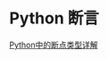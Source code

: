 # Python 断言

<show-structure depth="3"/>

<seealso>
<category ref="ref_docs">
    <a href="https://mp.weixin.qq.com/s/Qu_yKwkbKlF6mWHDQUESCg">Python中的断点类型详解</a>
</category>
<category ref="ref_github">
</category>
<category ref="ref_issues">
</category>
<category ref="ref_hf">
</category>
<category ref="ref_ms">
</category>
</seealso>